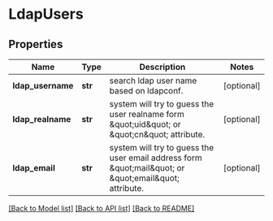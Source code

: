 # LdapUsers


## Properties
Name | Type | Description | Notes
------------ | ------------- | ------------- | -------------
**ldap_username** | **str** | search ldap user name based on ldapconf. | [optional] 
**ldap_realname** | **str** | system will try to guess the user realname form \&quot;uid\&quot; or \&quot;cn\&quot; attribute. | [optional] 
**ldap_email** | **str** | system will try to guess the user email address form \&quot;mail\&quot; or \&quot;email\&quot; attribute. | [optional] 

[[Back to Model list]](../README.md#documentation-for-models) [[Back to API list]](../README.md#documentation-for-api-endpoints) [[Back to README]](../README.md)



